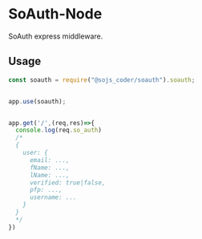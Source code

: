 # SoAuth-Node

SoAuth express middleware.

## Usage

```js
const soauth = require("@sojs_coder/soauth").soauth;


app.use(soauth);


app.get('/',(req,res)=>{
  console.log(req.so_auth)
  /* 
  {
    user: {
      email: ...,
      fName: ...,
      lName: ...,
      verified: true|false,
      pfp: ...,
      username: ...
    }
  }
  */
})
```